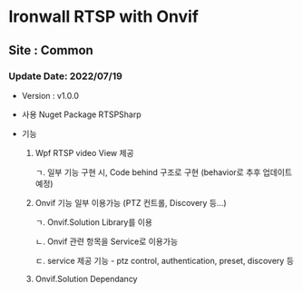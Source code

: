 # Ironwall RTSP with Onvif

## Site : Common

### Update Date: 2022/07/19
* Version : v1.0.0

* 사용 Nuget Package RTSPSharp
* 기능

    1) Wpf RTSP video View 제공
        
        ㄱ. 일부 기능 구현 시, Code behind 구조로 구현
            (behavior로 추후 업데이트 예정)

    2) Onvif 기능 일부 이용가능 (PTZ 컨트롤, Discovery 등...)

        ㄱ. Onvif.Solution Library를 이용

        ㄴ. Onvif 관련 항목을 Service로 이용가능

        ㄷ. service 제공 기능 - ptz control, authentication, preset, discovery 등

    3) Onvif.Solution Dependancy
